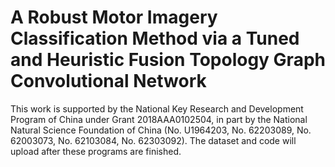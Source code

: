 # A Robust Motor Imagery Classification Method via a Tuned and Heuristic Fusion Topology Graph Convolutional Network

This work is supported by the National Key Research and Development Program of China under Grant 2018AAA0102504, in part by the National Natural Science Foundation of China (No. U1964203, No. 62203089, No. 62003073, No. 62103084, No. 62303092). The dataset and code will upload after these programs are finished.
